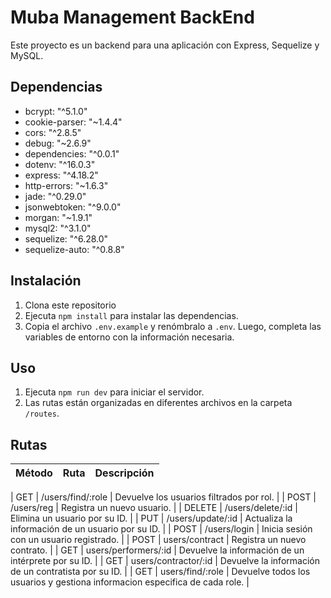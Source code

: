 # Muba Management BackEnd

Este proyecto es un backend para una aplicación con Express, Sequelize y MySQL.

## Dependencias

- bcrypt: "^5.1.0"
- cookie-parser: "~1.4.4"
- cors: "^2.8.5"
- debug: "~2.6.9"
- dependencies: "^0.0.1"
- dotenv: "^16.0.3"
- express: "^4.18.2"
- http-errors: "~1.6.3"
- jade: "^0.29.0"
- jsonwebtoken: "^9.0.0"
- morgan: "~1.9.1"
- mysql2: "^3.1.0"
- sequelize: "^6.28.0"
- sequelize-auto: "^0.8.8"

## Instalación

1. Clona este repositorio
2. Ejecuta `npm install` para instalar las dependencias.
3. Copia el archivo `.env.example` y renómbralo a `.env`. Luego, completa las variables de entorno con la información necesaria.

## Uso

1. Ejecuta `npm run dev` para iniciar el servidor.
2. Las rutas están organizadas en diferentes archivos en la carpeta `/routes`.

## Rutas

| Método | Ruta | Descripción |
| ------ | ---- | ----------- |

| GET | /users/find/:role | Devuelve los usuarios filtrados por rol. |
| POST | /users/reg | Registra un nuevo usuario. |
| DELETE | /users/delete/:id | Elimina un usuario por su ID. |
| PUT | /users/update/:id | Actualiza la información de un usuario por su ID. |
| POST | /users/login | Inicia sesión con un usuario registrado. |
| POST | users/contract | Registra un nuevo contrato. |
| GET | users/performers/:id | Devuelve la información de un intérprete por su ID. |
| GET | users/contractor/:id | Devuelve la información de un contratista por su ID. |
| GET | users/find/:role | Devuelve todos los usuarios y gestiona informacion especifica de cada role. |
